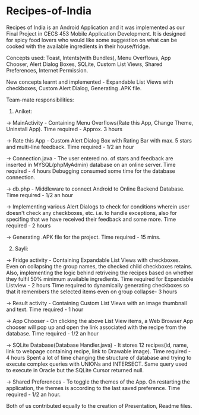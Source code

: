# Recipes-of-India

Recipes of India is an Android Application and it was implemented as our Final Project in CECS 453 Mobile Application Development. It is designed for spicy food lovers who would like some suggestion on what can be cooked with the available ingredients in their house/fridge.

Concepts used: Toast, Intents(with Bundles), Menu Overflows, App Chooser, Alert Dialog Boxes, SQLite, Custom List Views, Shared Preferences, Internet Permission.

New concepts learnt and implemented - Expandable List Views with checkboxes, Custom Alert Dialog, Generating .APK file.

Team-mate responsibilities:


1) Aniket:

  -> MainActivity - Containing Menu Overflows(Rate this App, Change Theme, Uninstall App).
     Time required - Approx. 3 hours
  
  -> Rate this App - Custom Alert Dialog Box with Rating Bar with max. 5 stars and multi-line feedback.
     Time required - 1/2 an hour
  
  -> Connection.java - The user entered no. of stars and feedback are inserted in MYSQL(phpMyAdmin) database on an online server.
     Time required - 4 hours
     Debugging consumed some time for the database connection.
  
  -> db.php - Middleware to connect Android to Online Backend Database.
     Time required - 1/2 an hour
  
  -> Implementing various Alert Dialogs to check for conditions wherein user doesn't check any checkboxes, etc. i.e. to handle exceptions, also for specifing that we have received their feedback and some more.
     Time required - 2 hours
  
  -> Generating .APK file for the project.
     Time required - 15 mins.
  

2) Sayli:

  -> Fridge activity - Containing Expandable List Views with checkboxes. Even on collapsing the group names, the checked child checkboxes retains. Also, implementing the logic behind retriveing the recipes based on whether they fulfil 50% minimum available ingredients.
     Time required for Expandable Listview - 2 hours
     Time required to dynamically generating checkboxes so that it remembers the selected items even on group collapse- 3 hours
  
  -> Result activity - Containing Custom List Views with an image thumbnail and text.
     Time required - 1 hour
  
  -> App Chooser - On clicking the above List View items, a Web Browser App chooser will pop up and open the link associated with the recipe from the database.
     Time required - 1/2 an hour
  
  -> SQLite Database(Database Handler.java) - It stores 12 recipes(id, name, link to webpage containing recipe, link to Drawable image).
     Time required - 4 hours
     Spent a lot of time changing the structure of database and trying to execute complex queries with UNIONs and INTERSECT. Same query used to execute in Oracle but the SQLite Cursor returned null.
  
  -> Shared Preferences - To toggle the themes of the App. On restarting the application, the themes is according to the last saved preference.
     Time required - 1/2 an hour.

Both of us contributed equally to the creation of Presentation, Readme files.

